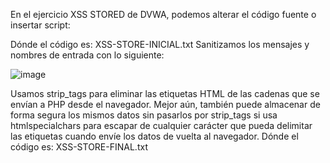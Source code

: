 En el ejercicio XSS STORED de DVWA, podemos alterar el código fuente o insertar script:

Dónde el código es: XSS-STORE-INICIAL.txt
Sanitizamos los mensajes y nombres de entrada con lo siguiente:

![image](https://user-images.githubusercontent.com/46895869/51488793-836ecf80-1d74-11e9-9ba3-0c15ca4a21bf.png)

Usamos strip_tags para eliminar las etiquetas HTML de las cadenas que se envían a PHP desde el navegador. Mejor aún, también puede almacenar de forma segura los mismos datos sin pasarlos por strip_tags si usa htmlspecialchars para escapar de cualquier carácter que pueda delimitar las etiquetas cuando envíe los datos de vuelta al navegador.
Dónde el código es: XSS-STORE-FINAL.txt
